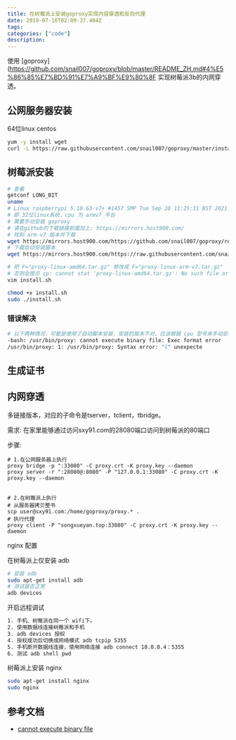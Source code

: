 ```yaml
---
title: 在树莓派上安装goproxy实现内容穿透和反向代理
date: 2019-07-16T02:09:37.404Z
tags: 
categories: ["code"]
description: 
---
```


使用 [goproxy](https://github.com/snail007/goproxy/blob/master/README_ZH.md#4%E5%86%85%E7%BD%91%E7%A9%BF%E9%80%8F 实现树莓派3b的内网穿透。

## 公网服务器安装
64位linux centos
```bash
yum -y install wget
curl -L https://raw.githubusercontent.com/snail007/goproxy/master/install_auto.sh | bash 

```

## 树莓派安装

```bash
# 查看
getconf LONG_BIT
uname
# Linux raspberrypi 5.10.63-v7+ #1457 SMP Tue Sep 28 11:25:31 BST 2021 armv7l GNU/Linux
# 即 32位linux系统，cpu 为 armv7 平台
# 需要手动安装 goproxy
# 请在github的下载链接前面加上: https://mirrors.host900.com/
# 找到 arm-v7 版本并下载
wget https://mirrors.host900.com/https://github.com/snail007/goproxy/releases/download/v11.2/proxy-linux-arm-v7.tar.gz
# 下载自动安装脚本
wget https://mirrors.host900.com/https://raw.githubusercontent.com/snail007/goproxy/master/install.sh  

# 把 F="proxy-linux-amd64.tar.gz" 修改成 F="proxy-linux-arm-v7.tar.gz"
# 否则会提示 cp: cannot stat 'proxy-linux-amd64.tar.gz': No such file or directory
vim install.sh 

chmod +x install.sh  
sudo ./install.sh  
```


### 错误解决
```bash
# 以下两种情况，可能是使用了自动脚本安装，安装的版本不对，应该根据 cpu 型号来手动安装。
-bash: /usr/bin/proxy: cannot execute binary file: Exec format error
/usr/bin/proxy: 1: /usr/bin/proxy: Syntax error: "(" unexpecte

```

## 生成证书


## 内网穿透
多链接版本，对应的子命令是tserver，tclient，tbridge。


需求:
在家里能够通过访问sxy91.com的28080端口访问到树莓派的80端口

步骤:
```
# 1.在公网服务器上执行
proxy bridge -p ":33080" -C proxy.crt -K proxy.key --daemon
proxy server -r ":28080@:8080" -P "127.0.0.1:33080" -C proxy.crt -K proxy.key --daemon 


# 2.在树莓派上执行
# 从服务器拷贝整书
scp user@sxy91.com:/home/goproxy/proxy.* .
# 执行代理
proxy client -P "songxueyan.top:33080" -C proxy.crt -K proxy.key --daemon 

```

nginx 配置

在树莓派上仅安装 adb
```bash
# 安装 adb
sudo apt-get install adb
# 测试是否正常
adb devices
```

开启远程调试
``` bash
1. 手机、树莓派在同一个 wifi下。
2. 使用数据线连接树莓派和手机
3. adb devices 授权
4. 授权成功后切换成网络模式 adb tcpip 5355
5. 手机断开数据线连接，使用网络连接 adb connect 10.0.0.4：5355
6. 测试 adb shell pwd

```

树莓派上安装 nginx
```bash
sudo apt-get install nginx
sudo nginx

```


## 参考文档

- [cannot execute binary file](https://my.oschina.net/liting/blog/358502)
